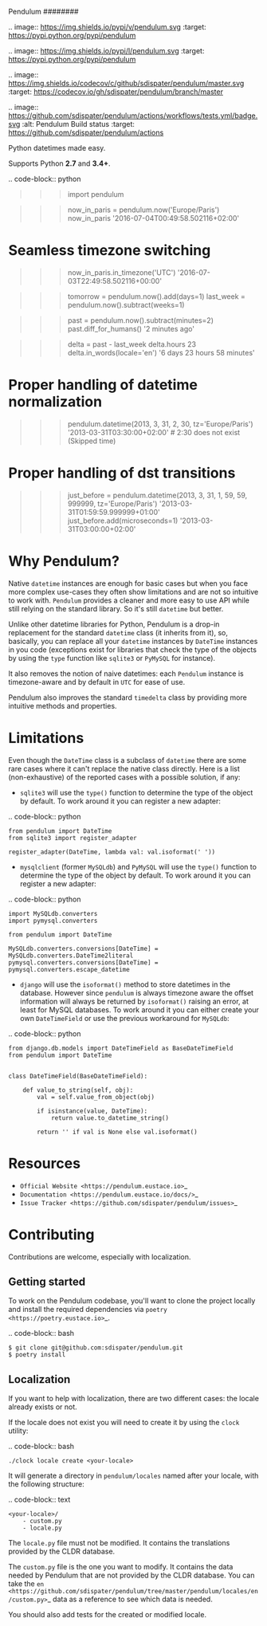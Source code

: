 Pendulum
########

.. image:: https://img.shields.io/pypi/v/pendulum.svg
    :target: https://pypi.python.org/pypi/pendulum

.. image:: https://img.shields.io/pypi/l/pendulum.svg
    :target: https://pypi.python.org/pypi/pendulum

.. image:: https://img.shields.io/codecov/c/github/sdispater/pendulum/master.svg
    :target: https://codecov.io/gh/sdispater/pendulum/branch/master

.. image:: https://github.com/sdispater/pendulum/actions/workflows/tests.yml/badge.svg
    :alt: Pendulum Build status
    :target: https://github.com/sdispater/pendulum/actions


Python datetimes made easy.

Supports Python **2.7** and **3.4+**.


.. code-block:: python

   >>> import pendulum

   >>> now_in_paris = pendulum.now('Europe/Paris')
   >>> now_in_paris
   '2016-07-04T00:49:58.502116+02:00'

   # Seamless timezone switching
   >>> now_in_paris.in_timezone('UTC')
   '2016-07-03T22:49:58.502116+00:00'

   >>> tomorrow = pendulum.now().add(days=1)
   >>> last_week = pendulum.now().subtract(weeks=1)

   >>> past = pendulum.now().subtract(minutes=2)
   >>> past.diff_for_humans()
   '2 minutes ago'

   >>> delta = past - last_week
   >>> delta.hours
   23
   >>> delta.in_words(locale='en')
   '6 days 23 hours 58 minutes'

   # Proper handling of datetime normalization
   >>> pendulum.datetime(2013, 3, 31, 2, 30, tz='Europe/Paris')
   '2013-03-31T03:30:00+02:00' # 2:30 does not exist (Skipped time)

   # Proper handling of dst transitions
   >>> just_before = pendulum.datetime(2013, 3, 31, 1, 59, 59, 999999, tz='Europe/Paris')
   '2013-03-31T01:59:59.999999+01:00'
   >>> just_before.add(microseconds=1)
   '2013-03-31T03:00:00+02:00'


Why Pendulum?
=============

Native ``datetime`` instances are enough for basic cases but when you face more complex use-cases
they often show limitations and are not so intuitive to work with.
``Pendulum`` provides a cleaner and more easy to use API while still relying on the standard library.
So it's still ``datetime`` but better.

Unlike other datetime libraries for Python, Pendulum is a drop-in replacement
for the standard ``datetime`` class (it inherits from it), so, basically, you can replace all your ``datetime``
instances by ``DateTime`` instances in you code (exceptions exist for libraries that check
the type of the objects by using the ``type`` function like ``sqlite3`` or ``PyMySQL`` for instance).

It also removes the notion of naive datetimes: each ``Pendulum`` instance is timezone-aware
and by default in ``UTC`` for ease of use.

Pendulum also improves the standard ``timedelta`` class by providing more intuitive methods and properties.

Limitations
===========

Even though the ``DateTime`` class is a subclass of ``datetime`` there are some rare cases where
it can't replace the native class directly. Here is a list (non-exhaustive) of the reported cases with
a possible solution, if any:

* ``sqlite3`` will use the ``type()`` function to determine the type of the object by default. To work around it you can register a new adapter:

.. code-block:: python

    from pendulum import DateTime
    from sqlite3 import register_adapter

    register_adapter(DateTime, lambda val: val.isoformat(' '))

* ``mysqlclient`` (former ``MySQLdb``) and ``PyMySQL`` will use the ``type()`` function to determine the type of the object by default. To work around it you can register a new adapter:

.. code-block:: python

    import MySQLdb.converters
    import pymysql.converters

    from pendulum import DateTime

    MySQLdb.converters.conversions[DateTime] = MySQLdb.converters.DateTime2literal
    pymysql.converters.conversions[DateTime] = pymysql.converters.escape_datetime

* ``django`` will use the ``isoformat()`` method to store datetimes in the database. However since ``pendulum`` is always timezone aware the offset information will always be returned by ``isoformat()`` raising an error, at least for MySQL databases. To work around it you can either create your own ``DateTimeField`` or use the previous workaround for ``MySQLdb``:

.. code-block:: python

    from django.db.models import DateTimeField as BaseDateTimeField
    from pendulum import DateTime


    class DateTimeField(BaseDateTimeField):

        def value_to_string(self, obj):
            val = self.value_from_object(obj)

            if isinstance(value, DateTime):
                return value.to_datetime_string()

            return '' if val is None else val.isoformat()


Resources
=========

* `Official Website <https://pendulum.eustace.io>`_
* `Documentation <https://pendulum.eustace.io/docs/>`_
* `Issue Tracker <https://github.com/sdispater/pendulum/issues>`_


Contributing
============

Contributions are welcome, especially with localization.

Getting started
---------------

To work on the Pendulum codebase, you'll want to clone the project locally
and install the required dependencies via `poetry <https://poetry.eustace.io>`_.

.. code-block:: bash

    $ git clone git@github.com:sdispater/pendulum.git
    $ poetry install

Localization
------------

If you want to help with localization, there are two different cases: the locale already exists
or not.

If the locale does not exist you will need to create it by using the ``clock`` utility:

.. code-block:: bash

    ./clock locale create <your-locale>

It will generate a directory in ``pendulum/locales`` named after your locale, with the following
structure:

.. code-block:: text

    <your-locale>/
        - custom.py
        - locale.py

The ``locale.py`` file must not be modified. It contains the translations provided by
the CLDR database.

The ``custom.py`` file is the one you want to modify. It contains the data needed
by Pendulum that are not provided by the CLDR database. You can take the `en <https://github.com/sdispater/pendulum/tree/master/pendulum/locales/en/custom.py>`_
data as a reference to see which data is needed.

You should also add tests for the created or modified locale.
